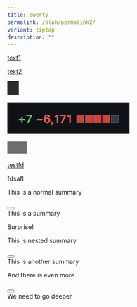 ```yaml
---
title: qwerty
permalink: /blah/permalink2/
variant: tiptap
description: ""
---
```


<p><a href="link1-1-modified" rel="noopener noreferrer nofollow" target="_blank">text1</a></p><p><a href="link2-2-modifyed" rel="noopener noreferrer nofollow" target="_blank">text2</a></p><div class="isomer-image-wrapper"><img alt="this is alt text 2" src="/images/Screenshot_2023_11_21_at_7_10_41_PM.png"></div><p></p><div class="isomer-image-wrapper"><img alt="image3" src="/images/Screenshot_2023_11_07_at_5_15_38_PM.png"></div><p></p><div class="isomer-image-wrapper"><img alt="last image" src="/images/fghdshghfdghdgfh.png"></div><p></p><p><a href="/files/Dsafdsfasdfa/test1dsa.pdf" rel="noopener noreferrer nofollow" target="_blank">testfd</a></p><p>fdsafl</p>

<p>This is a normal summary</p>
<div class="details is-open" data-type="details"><button type="button"></button><div><summary>This is a summary</summary><div data-type="detailsContent"><p>Surprise!</p></div></div></div>

<p>This is nested summary</p>
<div class="details is-open" open="" data-type="details"><button type="button"></button><div><summary>This is another summary</summary><div data-type="detailsContent"><p>And there is even more.</p><div class="details" data-type="details"><button type="button"></button><div><summary>We need to go deeper</summary><div data-type="detailsContent" hidden="hidden"><p>Booya!</p></div></div></div></div></div></div>
